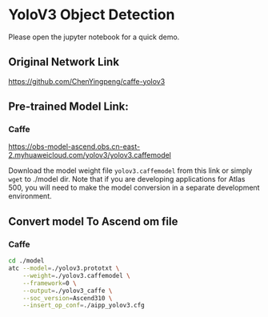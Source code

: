 # YoloV3 Object Detection

Please open the jupyter notebook for a quick demo.

## Original Network Link

https://github.com/ChenYingpeng/caffe-yolov3

## Pre-trained Model Link:

### Caffe

https://obs-model-ascend.obs.cn-east-2.myhuaweicloud.com/yolov3/yolov3.caffemodel

Download the model weight file ``yolov3.caffemodel`` from this link or simply `wget` to ./model dir. Note that if you are developing applications for Atlas 500, you will need to make the model conversion in a separate development environment.

## Convert model To Ascend om file

### Caffe
```bash
cd ./model
atc --model=./yolov3.prototxt \
    --weight=./yolov3.caffemodel \
    --framework=0 \
    --output=./yolov3_caffe \
    --soc_version=Ascend310 \
    --insert_op_conf=./aipp_yolov3.cfg
```